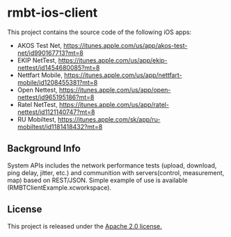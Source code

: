 #   rmbt-ios-client
This project contains the source code of the following iOS apps:
* AKOS Test Net, https://itunes.apple.com/us/app/akos-test-net/id990167713?mt=8
* EKIP NetTest, https://itunes.apple.com/us/app/ekip-nettest/id1454680085?mt=8
* Nettfart Mobile, https://itunes.apple.com/us/app/nettfart-mobile/id1208455381?mt=8
* Open Nettest, https://itunes.apple.com/us/app/open-nettest/id965195186?mt=8
* Ratel NetTest, https://itunes.apple.com/us/app/ratel-nettest/id1121140747?mt=8
* RU Mobiltest, https://itunes.apple.com/sk/app/ru-mobiltest/id1181418432?mt=8

## Background Info
System APIs includes the network performance tests (upload, download, ping delay, jitter, etc.) and communition with servers(control, measurement, map) based on REST/JSON. Simple example of use is available (RMBTClientExample.xcworkspace).

## License
This project is released under the [Apache 2.0 license.](LICENSE.txt)

